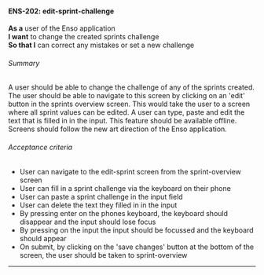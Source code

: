 #### ENS-202: edit-sprint-challenge
**As a** user of the Enso application <br />
**I want** to change the created sprints challenge <br />
**So that I** can correct any mistakes or set a new challenge

###### Summary
A user should be able to change the challenge of any of the sprints created. The user should be able to navigate to this screen by clicking on an 'edit' button in the sprints overview screen. This would take the user to a screen where all sprint values can be edited. A user can type, paste and edit the text that is filled in in the input. This feature should be available offline. Screens should follow the new art direction of the Enso application.

###### Acceptance criteria
- User can navigate to the edit-sprint screen from the sprint-overview screen
- User can fill in a sprint challenge via the keyboard on their phone
- User can paste a sprint challenge in the input field
- User can delete the text they filled in in the input
- By pressing enter on the phones keyboard, the keyboard should disappear and the input should lose focus
- By pressing on the input the input should be focussed and the keyboard should appear
- On submit, by clicking on the 'save changes' button at the bottom of the screen, the user should be taken to sprint-overview

---
